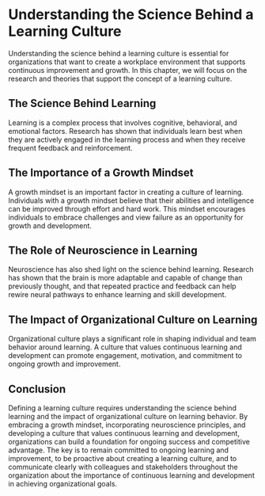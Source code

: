 Understanding the Science Behind a Learning Culture
===========================================================================================

Understanding the science behind a learning culture is essential for organizations that want to create a workplace environment that supports continuous improvement and growth. In this chapter, we will focus on the research and theories that support the concept of a learning culture.

The Science Behind Learning
---------------------------

Learning is a complex process that involves cognitive, behavioral, and emotional factors. Research has shown that individuals learn best when they are actively engaged in the learning process and when they receive frequent feedback and reinforcement.

The Importance of a Growth Mindset
----------------------------------

A growth mindset is an important factor in creating a culture of learning. Individuals with a growth mindset believe that their abilities and intelligence can be improved through effort and hard work. This mindset encourages individuals to embrace challenges and view failure as an opportunity for growth and development.

The Role of Neuroscience in Learning
------------------------------------

Neuroscience has also shed light on the science behind learning. Research has shown that the brain is more adaptable and capable of change than previously thought, and that repeated practice and feedback can help rewire neural pathways to enhance learning and skill development.

The Impact of Organizational Culture on Learning
------------------------------------------------

Organizational culture plays a significant role in shaping individual and team behavior around learning. A culture that values continuous learning and development can promote engagement, motivation, and commitment to ongoing growth and improvement.

Conclusion
----------

Defining a learning culture requires understanding the science behind learning and the impact of organizational culture on learning behavior. By embracing a growth mindset, incorporating neuroscience principles, and developing a culture that values continuous learning and development, organizations can build a foundation for ongoing success and competitive advantage. The key is to remain committed to ongoing learning and improvement, to be proactive about creating a learning culture, and to communicate clearly with colleagues and stakeholders throughout the organization about the importance of continuous learning and development in achieving organizational goals.
